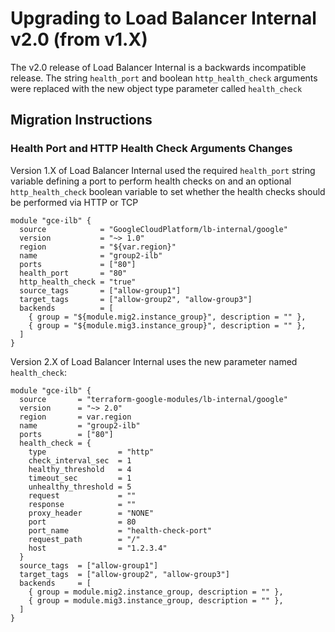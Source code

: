 # Upgrading to Load Balancer Internal v2.0 (from v1.X)

The v2.0 release of Load Balancer Internal is a backwards incompatible release. The string `health_port` and boolean `http_health_check` arguments were replaced with the new object type parameter called `health_check`

## Migration Instructions

### Health Port and HTTP Health Check Arguments Changes

Version 1.X of Load Balancer Internal used the required `health_port` string variable defining a port to perform health checks on and an optional `http_health_check` boolean variable to set whether the health checks should be performed via HTTP or TCP

```hcl
module "gce-ilb" {
  source            = "GoogleCloudPlatform/lb-internal/google"
  version           = "~> 1.0"
  region            = "${var.region}"
  name              = "group2-ilb"
  ports             = ["80"]
  health_port       = "80"
  http_health_check = "true"
  source_tags       = ["allow-group1"]
  target_tags       = ["allow-group2", "allow-group3"]
  backends          = [
    { group = "${module.mig2.instance_group}", description = "" },
    { group = "${module.mig3.instance_group}", description = "" },
  ]
}
```

Version 2.X of Load Balancer Internal uses the new parameter named `health_check`:

```hcl
module "gce-ilb" {
  source       = "terraform-google-modules/lb-internal/google"
  version      = "~> 2.0"
  region       = var.region
  name         = "group2-ilb"
  ports        = ["80"]
  health_check = {
    type                = "http"
    check_interval_sec  = 1
    healthy_threshold   = 4
    timeout_sec         = 1
    unhealthy_threshold = 5
    request             = ""
    response            = ""
    proxy_header        = "NONE"
    port                = 80
    port_name           = "health-check-port"
    request_path        = "/"
    host                = "1.2.3.4"
  }
  source_tags  = ["allow-group1"]
  target_tags  = ["allow-group2", "allow-group3"]
  backends     = [
    { group = module.mig2.instance_group, description = "" },
    { group = module.mig3.instance_group, description = "" },
  ]
}
```

